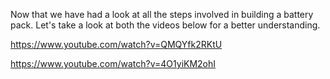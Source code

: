 Now that we have had a look at all the steps involved in building a battery pack. Let's take a look at both the videos below for a better understanding.

https://www.youtube.com/watch?v=QMQYfk2RKtU

https://www.youtube.com/watch?v=4O1yiKM2ohI